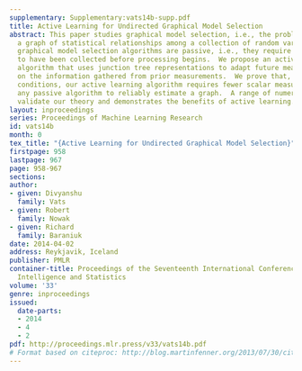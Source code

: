 ```yaml
---
supplementary: Supplementary:vats14b-supp.pdf
title: Active Learning for Undirected Graphical Model Selection
abstract: This paper studies graphical model selection, i.e., the problem of estimating
  a graph of statistical relationships among a collection of random variables.  Conventional
  graphical model selection algorithms are passive, i.e., they require all the measurements
  to have been collected before processing begins.  We propose an active learning
  algorithm that uses junction tree representations to adapt future measurements based
  on the information gathered from prior measurements.  We prove that, under certain
  conditions, our active learning algorithm requires fewer scalar measurements than
  any passive algorithm to reliably estimate a graph.  A range of numerical results
  validate our theory and demonstrates the benefits of active learning.
layout: inproceedings
series: Proceedings of Machine Learning Research
id: vats14b
month: 0
tex_title: "{Active Learning for Undirected Graphical Model Selection}"
firstpage: 958
lastpage: 967
page: 958-967
sections: 
author:
- given: Divyanshu
  family: Vats
- given: Robert
  family: Nowak
- given: Richard
  family: Baraniuk
date: 2014-04-02
address: Reykjavik, Iceland
publisher: PMLR
container-title: Proceedings of the Seventeenth International Conference on Artificial
  Intelligence and Statistics
volume: '33'
genre: inproceedings
issued:
  date-parts:
  - 2014
  - 4
  - 2
pdf: http://proceedings.mlr.press/v33/vats14b.pdf
# Format based on citeproc: http://blog.martinfenner.org/2013/07/30/citeproc-yaml-for-bibliographies/
---
```

